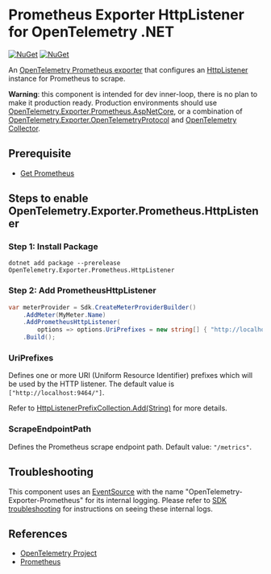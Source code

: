 # Prometheus Exporter HttpListener for OpenTelemetry .NET

[![NuGet](https://img.shields.io/nuget/v/OpenTelemetry.Exporter.Prometheus.HttpListener.svg)](https://www.nuget.org/packages/OpenTelemetry.Exporter.Prometheus.HttpListener)
[![NuGet](https://img.shields.io/nuget/dt/OpenTelemetry.Exporter.Prometheus.HttpListener.svg)](https://www.nuget.org/packages/OpenTelemetry.Exporter.Prometheus.HttpListener)

An [OpenTelemetry Prometheus exporter](https://github.com/open-telemetry/opentelemetry-specification/blob/main/specification/metrics/sdk_exporters/prometheus.md)
that configures an [HttpListener](https://docs.microsoft.com/dotnet/api/system.net.httplistener)
instance for Prometheus to scrape.

**Warning**: this component is intended for dev inner-loop, there is no plan to
make it production ready. Production environments should use
[OpenTelemetry.Exporter.Prometheus.AspNetCore](../OpenTelemetry.Exporter.Prometheus.AspNetCore/README.md),
or a combination of
[OpenTelemetry.Exporter.OpenTelemetryProtocol](../OpenTelemetry.Exporter.OpenTelemetryProtocol/README.md)
and [OpenTelemetry
Collector](https://github.com/open-telemetry/opentelemetry-collector).

## Prerequisite

* [Get Prometheus](https://prometheus.io/docs/introduction/first_steps/)

## Steps to enable OpenTelemetry.Exporter.Prometheus.HttpListener

### Step 1: Install Package

```shell
dotnet add package --prerelease OpenTelemetry.Exporter.Prometheus.HttpListener
```

### Step 2: Add PrometheusHttpListener

```csharp
var meterProvider = Sdk.CreateMeterProviderBuilder()
    .AddMeter(MyMeter.Name)
    .AddPrometheusHttpListener(
        options => options.UriPrefixes = new string[] { "http://localhost:9464/" })
    .Build();
```

### UriPrefixes

Defines one or more URI (Uniform Resource Identifier) prefixes which will be
used by the HTTP listener. The default value is `["http://localhost:9464/"]`.

Refer to
[HttpListenerPrefixCollection.Add(String)](https://docs.microsoft.com/dotnet/api/system.net.httplistenerprefixcollection.add)
for more details.

### ScrapeEndpointPath

Defines the Prometheus scrape endpoint path. Default value: `"/metrics"`.

## Troubleshooting

This component uses an
[EventSource](https://docs.microsoft.com/dotnet/api/system.diagnostics.tracing.eventsource)
with the name "OpenTelemetry-Exporter-Prometheus" for its internal logging.
Please refer to [SDK
troubleshooting](../OpenTelemetry/README.md#troubleshooting) for instructions on
seeing these internal logs.

## References

* [OpenTelemetry Project](https://opentelemetry.io/)
* [Prometheus](https://prometheus.io)
